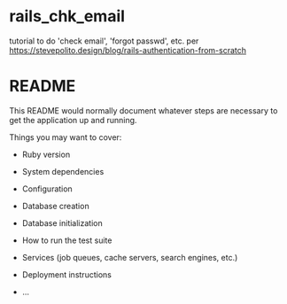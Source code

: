 # rails_chk_email
tutorial to do 'check email', 'forgot passwd', etc. per https://stevepolito.design/blog/rails-authentication-from-scratch

# README

This README would normally document whatever steps are necessary to get the
application up and running.

Things you may want to cover:

* Ruby version

* System dependencies

* Configuration

* Database creation

* Database initialization

* How to run the test suite

* Services (job queues, cache servers, search engines, etc.)

* Deployment instructions

* ...
